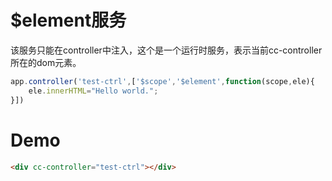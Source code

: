 # $element服务
该服务只能在controller中注入，这个是一个运行时服务，表示当前cc-controller所在的dom元素。

```javascript
app.controller('test-ctrl',['$scope','$element',function(scope,ele){
    ele.innerHTML="Hello world.";
}])
```
# Demo

```html height:220
<div cc-controller="test-ctrl"></div>
```